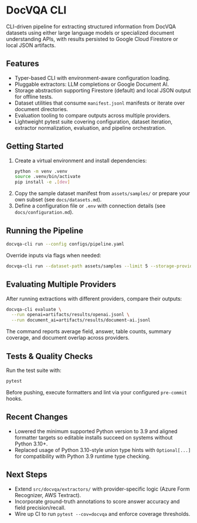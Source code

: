 # DocVQA CLI

CLI-driven pipeline for extracting structured information from DocVQA datasets using either large language models or specialized document understanding APIs, with results persisted to Google Cloud Firestore or local JSON artifacts.

## Features
- Typer-based CLI with environment-aware configuration loading.
- Pluggable extractors: LLM completions or Google Document AI.
- Storage abstraction supporting Firestore (default) and local JSON output for offline tests.
- Dataset utilities that consume `manifest.jsonl` manifests or iterate over document directories.
- Evaluation tooling to compare outputs across multiple providers.
- Lightweight pytest suite covering configuration, dataset iteration, extractor normalization, evaluation, and pipeline orchestration.

## Getting Started
1. Create a virtual environment and install dependencies:
   ```bash
   python -m venv .venv
   source .venv/bin/activate
   pip install -e .[dev]
   ```
2. Copy the sample dataset manifest from `assets/samples/` or prepare your own subset (see `docs/datasets.md`).
3. Define a configuration file or `.env` with connection details (see `docs/configuration.md`).

## Running the Pipeline
```bash
docvqa-cli run --config configs/pipeline.yaml
```

Override inputs via flags when needed:
```bash
docvqa-cli run --dataset-path assets/samples --limit 5 --storage-provider local_json
```

## Evaluating Multiple Providers
After running extractions with different providers, compare their outputs:

```bash
docvqa-cli evaluate \
  --run openai=artifacts/results/openai.jsonl \
  --run document_ai=artifacts/results/document-ai.jsonl
```

The command reports average field, answer, table counts, summary coverage, and document overlap across providers.

## Tests & Quality Checks
Run the test suite with:
```bash
pytest
```

Before pushing, execute formatters and lint via your configured `pre-commit` hooks.

## Recent Changes
- Lowered the minimum supported Python version to 3.9 and aligned formatter targets so editable installs succeed on systems without Python 3.10+.
- Replaced usage of Python 3.10-style union type hints with `Optional[...]` for compatibility with Python 3.9 runtime type checking.

## Next Steps
- Extend `src/docvqa/extractors/` with provider-specific logic (Azure Form Recognizer, AWS Textract).
- Incorporate ground-truth annotations to score answer accuracy and field precision/recall.
- Wire up CI to run `pytest --cov=docvqa` and enforce coverage thresholds.
